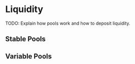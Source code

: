 # Liquidity

TODO: Explain how pools work and how to deposit liquidity.

## Stable Pools

## Variable Pools

